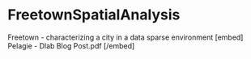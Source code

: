 # FreetownSpatialAnalysis
Freetown - characterizing a city in a data sparse environment
[embed] Pelagie - Dlab Blog Post.pdf [/embed] 

